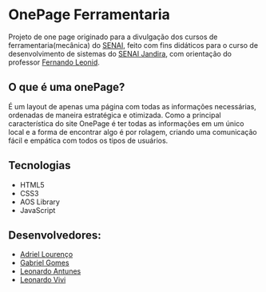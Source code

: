 # OnePage Ferramentaria

Projeto de one page originado para a divulgação dos cursos de ferramentaria(mecânica) do <a href="https://www.sp.senai.br/">SENAI</a>, feito com fins didáticos para o curso de desenvolvimento de sistemas do <a href="https://jandira.sp.senai.br/">SENAI Jandira</a>, com orientação do professor <a href="https://github.com/fernandoleonid">Fernando Leonid</a>.

## O que é uma onePage?

É um layout de apenas uma página com todas as informações necessárias, ordenadas de maneira estratégica e otimizada. Como a principal característica do site OnePage é ter todas as informações em um único local e a forma de encontrar algo é por rolagem, criando uma comunicação fácil e empática com todos os tipos de usuários.

## Tecnologias

-   HTML5
-   CSS3
-   AOS Library
-   JavaScript

## Desenvolvedores:

-   <a href="https://github.com/adriellourenco">Adriel Lourenço</a>
-   <a href="https://github.com/Gabshh">Gabriel Gomes</a>
-   <a href="https://github.com/Leop4rdo">Leonardo Antunes</a>
-   <a href="https://github.com/LeoGdc">Leonardo Vivi</a>
